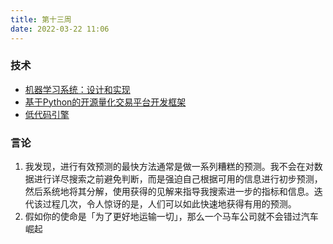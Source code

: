 ```yaml
---
title: 第十三周
date: 2022-03-22 11:06
---
```


### 技术
- [机器学习系统：设计和实现](https://github.com/openmlsys/openmlsys-zh)
- [基于Python的开源量化交易平台开发框架](https://www.vnpy.com/)
- [低代码引擎](https://lowcode-engine.cn/)

### 言论
1. 我发现，进行有效预测的最快方法通常是做一系列糟糕的预测。我不会在对数据进行详尽搜索之前避免判断，而是强迫自己根据可用的信息进行初步预测，然后系统地将其分解，使用获得的见解来指导我搜索进一步的指标和信息。迭代该过程几次，令人惊讶的是，人们可以如此快速地获得有用的预测。
2. 假如你的使命是「为了更好地运输一切」，那么一个马车公司就不会错过汽车崛起